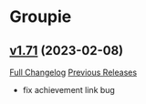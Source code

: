 # Groupie

## [v1.71](https://github.com/Gogo1951/Groupie/tree/v1.71) (2023-02-08)
[Full Changelog](https://github.com/Gogo1951/Groupie/compare/v1.7...v1.71) [Previous Releases](https://github.com/Gogo1951/Groupie/releases)

- fix achievement link bug  
